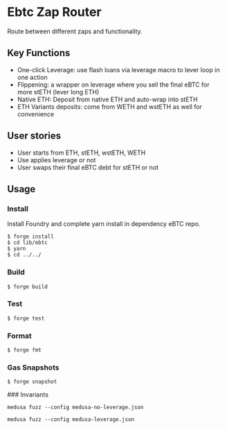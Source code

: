 # Ebtc Zap Router
Route between different zaps and functionality.

## Key Functions
* One-click Leverage: use flash loans via leverage macro to lever loop in one action
* Flippening: a wrapper on leverage where you sell the final eBTC for more stETH (lever long ETH)
* Native ETH: Deposit from native ETH and auto-wrap into stETH
* ETH Variants deposits: come from WETH and wstETH as well for convenience

## User stories
- User starts from ETH, stETH, wstETH, WETH
- Use applies leverage or not
- User swaps their final eBTC debt for stETH or not


## Usage


### Install
Install Foundry and complete yarn install in dependency eBTC repo.
```shell
$ forge install
$ cd lib/ebtc 
$ yarn
$ cd ../../
```

### Build

```shell
$ forge build
```

### Test

```shell
$ forge test
```

### Format

```shell
$ forge fmt
```

### Gas Snapshots

```shell
$ forge snapshot
```

### Invariants

```
medusa fuzz --config medusa-no-leverage.json
```

```
medusa fuzz --config medusa-leverage.json
```


